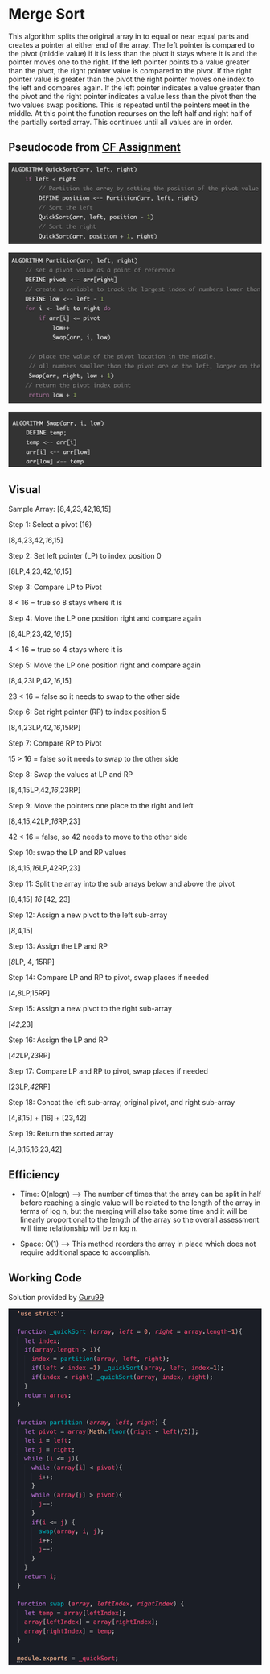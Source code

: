 # Merge Sort

This algorithm splits the original array in to equal or near equal parts and creates a pointer at either end of the array. The left pointer is compared to the pivot (middle value) if it is less than the pivot it stays where it is and the pointer moves one to the right. If the left pointer points to a value greater than the pivot, the right pointer value is compared to the pivot. If the right pointer value is greater than the pivot the right pointer moves one index to the left and compares again. If the left pointer indicates a value greater than the pivot and the right pointer indicates a value less than the pivot then the two values swap positions. This is repeated until the pointers meet in the middle. At this point the function recurses on the left half and right half of the partially sorted array. This continues until all values are in order.

## Pseudocode from [CF Assignment](https://canvas.instructure.com/courses/2443160/assignments/18783462)

![Pseudocode _quickSort](401-cc-28-pseudo-1.png)

![Pseudocode partition](401-cc-28-pseudo-2.png)

![Pseudocode swap](401-cc-28-pseudo-3.png)

## Visual

Sample Array: [8,4,23,42,16,15]

Step 1: Select a pivot (16)

[8,4,23,42,*16*,15]

Step 2: Set left pointer (LP) to index position 0

[8LP,4,23,42,*16*,15]

Step 3: Compare LP to Pivot

8 < 16 = true so 8 stays where it is

Step 4: Move the LP one position right and compare again

[8,4LP,23,42,*16*,15]

4 < 16 = true so 4 stays where it is

Step 5: Move the LP one position right and compare again

[8,4,23LP,42,*16*,15]

23 < 16 = false so it needs to swap to the other side

Step 6: Set right pointer (RP) to index position 5

[8,4,23LP,42,*16*,15RP]

Step 7: Compare RP to Pivot

15 > 16 = false so it needs to swap to the other side

Step 8: Swap the values at LP and RP

[8,4,15LP,42,*16*,23RP]

Step 9: Move the pointers one place to the right and left

[8,4,15,42LP,*16*RP,23]

42 < 16 = false, so 42 needs to move to the other side

Step 10: swap the LP and RP values

[8,4,15,*16*LP,42RP,23]

Step 11: Split the array into the sub arrays below and above the pivot

[8,4,15] *16* [42, 23]

Step 12: Assign a new pivot to the left sub-array

[*8*,4,15]

Step 13: Assign the LP and RP

[*8*LP, 4, 15RP]

Step 14: Compare LP and RP to pivot, swap places if needed

[4,*8*LP,15RP]

Step 15: Assign a new pivot to the right sub-array

[*42*,23]

Step 16: Assign the LP and RP

[*42*LP,23RP]

Step 17: Compare LP and RP to pivot, swap places if needed

[23LP,*42*RP]

Step 18: Concat the left sub-array, original pivot, and right sub-array

[4,8,15] + [16] + [23,42]

Step 19: Return the sorted array

[4,8,15,16,23,42]

## Efficiency

- Time: O(nlogn) --> The number of times that the array can be split in half before reaching a single value will be related to the length of the array in terms of log n, but the merging will also take some time and it will be linearly proportional to the length of the array so the overall assessment will time relationship will be n log n.

- Space: O(1) --> This method reorders the array in place which does not require additional space to accomplish.

## Working Code

Solution provided by [Guru99](https://www.guru99.com/quicksort-in-javascript.html)

![Quick Sort](401-cc-28-code.png)